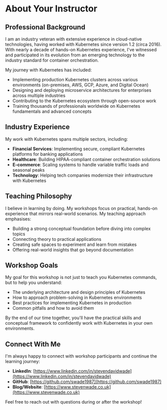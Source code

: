 # About Your Instructor

## Professional Background

I am an industry veteran with extensive experience in cloud-native technologies, having worked with Kubernetes since version 1.2 (circa 2016). With nearly a decade of hands-on Kubernetes experience, I've witnessed and participated in its evolution from an emerging technology to the industry standard for container orchestration.

My journey with Kubernetes has included:

- Implementing production Kubernetes clusters across various environments (on-premises, AWS, GCP, Azure, and Digital Ocean)
- Designing and deploying microservice architectures for enterprises across multiple industries
- Contributing to the Kubernetes ecosystem through open-source work
- Training thousands of professionals worldwide on Kubernetes fundamentals and advanced concepts

## Industry Experience

My work with Kubernetes spans multiple sectors, including:

- **Financial Services**: Implementing secure, compliant Kubernetes platforms for banking applications
- **Healthcare**: Building HIPAA-compliant container orchestration solutions
- **E-commerce**: Scaling systems to handle variable traffic loads and seasonal peaks
- **Technology**: Helping tech companies modernize their infrastructure with Kubernetes

## Teaching Philosophy

I believe in learning by doing. My workshops focus on practical, hands-on experience that mirrors real-world scenarios. My teaching approach emphasises:

- Building a strong conceptual foundation before diving into complex topics
- Connecting theory to practical applications
- Creating safe spaces to experiment and learn from mistakes
- Offering real-world insights that go beyond documentation

## Workshop Goals

My goal for this workshop is not just to teach you Kubernetes commands, but to help you understand:

- The underlying architecture and design principles of Kubernetes
- How to approach problem-solving in Kubernetes environments
- Best practices for implementing Kubernetes in production
- Common pitfalls and how to avoid them

By the end of our time together, you'll have the practical skills and conceptual framework to confidently work with Kubernetes in your own environments.

## Connect With Me

I'm always happy to connect with workshop participants and continue the learning journey:

- **LinkedIn**: [https://www.linkedin.com/in/stevendavidwade](https://www.linkedin.com/in/stevendavidwade)
- **GitHub**: [https://github.com/swade1987](https://github.com/swade1987)
- **Blog/Website**: [https://www.stevenwade.co.uk](https://www.stevenwade.co.uk)

Feel free to reach out with questions during or after the workshop!
